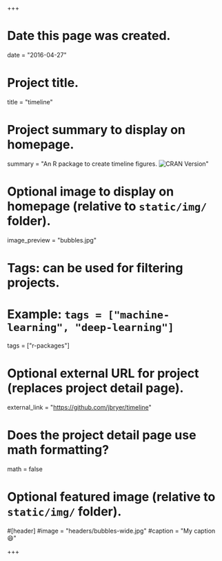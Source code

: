 +++
# Date this page was created.
date = "2016-04-27"

# Project title.
title = "timeline"

# Project summary to display on homepage.
summary = "An R package to create timeline figures.  <img src='http://www.r-pkg.org/badges/version/timeline' alt='CRAN Version' />"

# Optional image to display on homepage (relative to `static/img/` folder).
image_preview = "bubbles.jpg"

# Tags: can be used for filtering projects.
# Example: `tags = ["machine-learning", "deep-learning"]`
tags = ["r-packages"]

# Optional external URL for project (replaces project detail page).
external_link = "https://github.com/jbryer/timeline"

# Does the project detail page use math formatting?
math = false

# Optional featured image (relative to `static/img/` folder).
#[header]
#image = "headers/bubbles-wide.jpg"
#caption = "My caption :smile:"

+++
